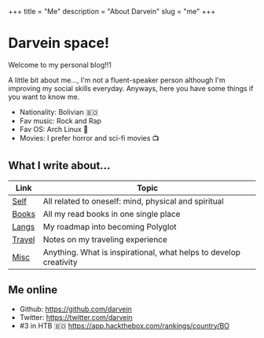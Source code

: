 +++
title = "Me"
description = "About Darvein"
slug = "me"
+++

# Darvein space!

Welcome to my personal blog!!1

A little bit about me..., I'm not a fluent-speaker person although I'm improving my social skills everyday. Anyways, here you have some things if you want to know me.

- Nationality: Bolivian :bolivia:
- Fav music: Rock and Rap
- Fav OS: Arch Linux :penguin:
- Movies: I prefer horror and sci-fi movies :tv:

## What I write about...

| Link                      | Topic                                                   |
|---------------------------|---------------------------------------------------------|
| [Self](/self)             | All related to oneself: mind, physical and spiritual    |
| [Books](/books)           | All my read books in one single place                   |
| [Langs](/lang)            | My roadmap into becoming Polyglot                       |
| [Travel](/travel)         | Notes on my traveling experience                        |
| [Misc](/misc) | Anything. What is inspirational, what helps to develop creativity |

## Me online
- Github: https://github.com/darvein
- Twitter: https://twitter.com/darvein
- #3 in HTB :bolivia: https://app.hackthebox.com/rankings/country/BO
